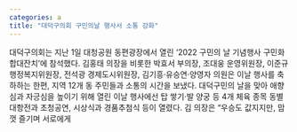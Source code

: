 ```yaml
---
categories: a
title: "대덕구의회 구민의날 행사서 소통 강화"
---
```

대덕구의회는 지난 1일 대청공원 동편광장에서 열린 ‘2022 구민의 날 기념행사 구민화합대잔치’에 참석했다. 김홍태 의장을 비롯한 박효서 부의장, 조대웅 운영위원장, 이준규 행정복지위원장, 전석광 경제도시위원장, 김기흥‧유승연‧양영자 의원은 이날 행사를 축하하는 한편, 지역 12개 동 주민들과 소통의 시간을 보냈다. 대덕구민의 날을 맞아 애향심과 자긍심을 높이기 위해 열린 이날 행사에선 탑 쌓기‧발 양궁 등 4개 체육 종목 동별 대항전과 초청공연, 시상식과 경품추첨식 등이 열렸다. 김 의장은 “우승도 값지지만, 맘껏 즐기며 서로에게